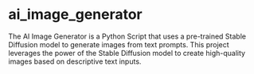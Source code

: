 # ai_image_generator
The AI Image Generator is a Python Script that uses a pre-trained Stable Diffusion model to generate images from text prompts. This project leverages the power of the Stable Diffusion model to create high-quality images based on descriptive text inputs.
